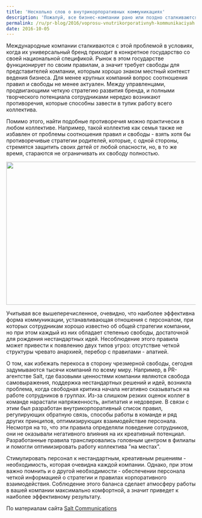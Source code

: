 ```yaml
---
title: 'Несколько слов о внутрикорпоративных коммуникациях'
description: 'Пожалуй, все бизнес-компании рано или поздно сталкиваются с одним и тем же вопросом: как оптимизировать работу начальника и подчиненных. С одной стороны, начальник должен сформировать четкие правила, по которым компания будет функционировать как единый организм.'
permalink: /ru/pr-blog/2016/voprosu-vnutrikorporativnyh-kommunikaciyah
date: 2016-10-05
---
```

<p>Международные компании сталкиваются с этой проблемой в условиях, когда их универсальный бренд приходит в конкретное государство со своей национальной спецификой. Рынок в этом государстве функционирует по своим правилам, а значит требует свободы для представителей компании, которым хорошо знаком местный контекст ведения бизнеса. Для менее крупных компаний вопрос соотношения правил и свободы не менее актуален. Между управленцами, продвигающими четкую стратегию развития бренда, и полными творческого потенциала сотрудниками нередко возникают противоречия, которые способны завести в тупик работу всего коллектива.</p>
<p>Помимо этого, найти подобные противоречия можно практически в любом коллективе. Например, такой коллектив как семья также не избавлен от проблемы соотношения правил и свободы - взять хотя бы противоречивые стратегии родителей, которые, с одной стороны, стремятся защитить своих детей от любой опасности, но, в то же время, стараются не ограничивать их свободу полностью.</p>
<img src="{{ site.assets }}/upload/people.jpg" alt="" class="post__img" width="580" height="380">
<p>Учитывая все вышеперечисленное, очевидно, что наиболее эффективна форма коммуникации, устанавливающая отношения с персоналом, при которых сотрудникам хорошо известно об общей стратегии компании, но при этом каждый из них обладает степенью свободы, достаточной для рождения нестандартных идей. Несоблюдение этого правила может привести к появлению двух типов угроз: отсутствие четкой структуры чревато анархией, перебор с правилами - апатией.</p>
<p>О том, как избежать перекоса в сторону чрезмерной свободы, сегодня задумываются тысячи компаний по всему миру. Например, в PR-агентстве Salt, где базовыми ценностями компании являются свобода самовыражения, поддержка нестандартных решений и идей, возникла проблема, когда свободная критика начала негативно сказываться на работе сотрудников в группах. Из-за слишком резких оценок коллег в команде нарастали напряженность, антипатия и недоверие. В связи с этим был разработан внутрикорпоративный список правил, регулирующих обратную связь, способы работы в команде и ряд других принципов, оптимизирующих взаимодействие персонала. Несмотря на то, что эти правила определяли поведение сотрудников, они не оказывали негативного влияния на их креативный потенциал. Разработанные правила транслировались головным центром в филиалы и помогли оптимизировать работу коллектива "на местах".</p>
<p>Стимулировать персонал к нестандартным, креативным решениям - необходимость, которая очевидна каждой компании. Однако, при этом важно помнить и о другой необходимости - обеспечении персонала четкой информацией о стратегии и правилах корпоративного взаимодействия. Соблюдение этого баланса сделает атмосферу работы в вашей компании максимально комфортной, а значит приведет к наиболее эффективному результату.</p>
По материалам сайта <a href="http://salt-communications.com/" target="_blank" rel="noopener noreferrer">Salt Communications</a>
